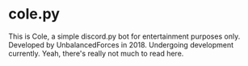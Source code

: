 # cole.py
This is Cole, a simple discord.py bot for entertainment purposes only. Developed by UnbalancedForces in 2018. Undergoing development currently. Yeah, there's really not much to read here.
